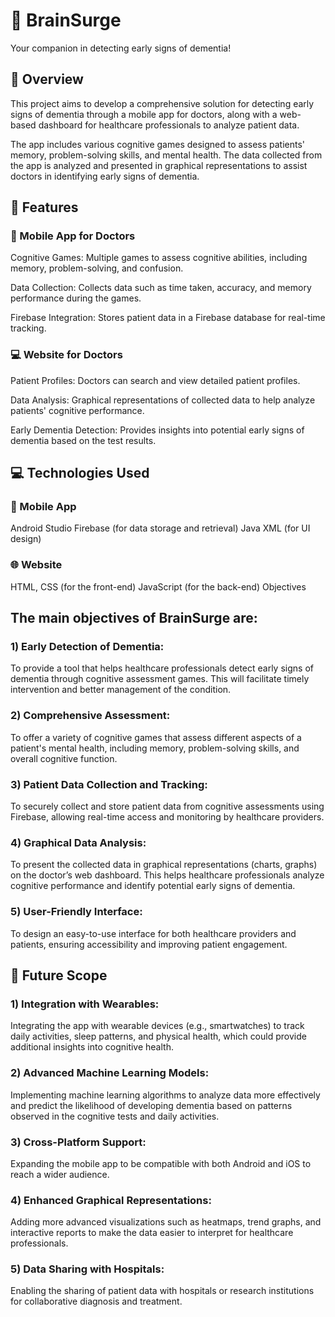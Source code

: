 # 🧠 BrainSurge

  Your companion in detecting early signs of dementia!

## 📖 Overview

This project aims to develop a comprehensive solution for detecting early signs of dementia through a mobile app for doctors, along with a web-based dashboard for healthcare professionals to analyze patient data.

The app includes various cognitive games designed to assess patients' memory, problem-solving skills, and mental health. The data collected from the app is analyzed and presented in graphical representations to assist doctors in identifying early signs of dementia.

## 🌟 Features

### 📱 Mobile App for Doctors

 Cognitive Games: Multiple games to assess cognitive abilities, including memory, problem-solving, and confusion.

 Data Collection: Collects data such as time taken, accuracy, and memory performance during the games.

 Firebase Integration: Stores patient data in a Firebase database for real-time tracking.

### 💻 Website for Doctors

 Patient Profiles: Doctors can search and view detailed patient profiles.

 Data Analysis: Graphical representations of collected data to help analyze patients' cognitive performance.

 Early Dementia Detection: Provides insights into potential early signs of dementia based on the test results.

## 💻 Technologies Used

### 📱 Mobile App

 Android Studio
 Firebase (for data storage and retrieval)
 Java
 XML (for UI design)

### 🌐 Website
 HTML, CSS (for the front-end)
 JavaScript (for the back-end)
 Objectives

## The main objectives of BrainSurge are:

### 1) Early Detection of Dementia:
To provide a tool that helps healthcare professionals detect early signs of dementia through cognitive assessment games. This will facilitate timely intervention and better management of the condition.

### 2) Comprehensive Assessment:
To offer a variety of cognitive games that assess different aspects of a patient's mental health, including memory, problem-solving skills, and overall cognitive function.

### 3) Patient Data Collection and Tracking:
To securely collect and store patient data from cognitive assessments using Firebase, allowing real-time access and monitoring by healthcare providers.

### 4) Graphical Data Analysis:
To present the collected data in graphical representations (charts, graphs) on the doctor’s web dashboard. This helps healthcare professionals analyze cognitive performance and identify potential early signs of dementia.

### 5) User-Friendly Interface:
To design an easy-to-use interface for both healthcare providers and patients, ensuring accessibility and improving patient engagement.

## 🚀 Future Scope

### 1) Integration with Wearables:
Integrating the app with wearable devices (e.g., smartwatches) to track daily activities, sleep patterns, and physical health, which could provide additional insights into cognitive health.

### 2) Advanced Machine Learning Models:
Implementing machine learning algorithms to analyze data more effectively and predict the likelihood of developing dementia based on patterns observed in the cognitive tests and daily activities.

### 3) Cross-Platform Support:
Expanding the mobile app to be compatible with both Android and iOS to reach a wider audience.

### 4) Enhanced Graphical Representations:
Adding more advanced visualizations such as heatmaps, trend graphs, and interactive reports to make the data easier to interpret for healthcare professionals.

### 5) Data Sharing with Hospitals:
Enabling the sharing of patient data with hospitals or research institutions for collaborative diagnosis and treatment.
